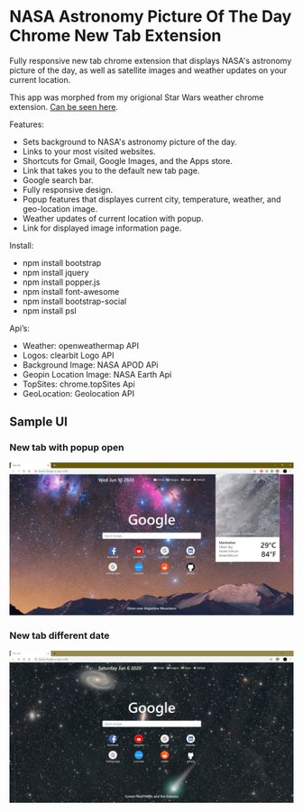 # NASA Astronomy Picture Of The Day Chrome New Tab Extension
 Fully responsive new tab chrome extension that displays NASA's astronomy picture of the day, as well as satellite images and weather updates on your current location.

This app was morphed from my origional Star Wars weather chrome extension. [Can be seen here](https://github.com/PhilipPhil/Star-Wars-Weather-Chrome-Extension).

Features:
- Sets background to NASA's astronomy picture of the day.
- Links to your most visited websites.
- Shortcuts for Gmail, Google Images, and the Apps store.
- Link that takes you to the default new tab page.
- Google search bar.
- Fully responsive design. 
- Popup features that displayes current city, temperature, weather, and geo-location image.
- Weather updates of current location with popup.
- Link for displayed image information page.

Install:
- npm install bootstrap
- npm install jquery
- npm install popper.js
- npm install font-awesome
- npm install bootstrap-social
- npm install psl

Api’s:
- Weather: openweathermap API
- Logos: clearbit Logo API
- Background Image: NASA APOD APi
- Geopin Location Image: NASA Earth Api
- TopSites: chrome.topSites Api
- GeoLocation: Geolocation API

## Sample UI

### New tab with popup open
![Image1](img/uisample/sample1.JPG)

### New tab different date
![Image2](img/uisample/sample2.JPG)